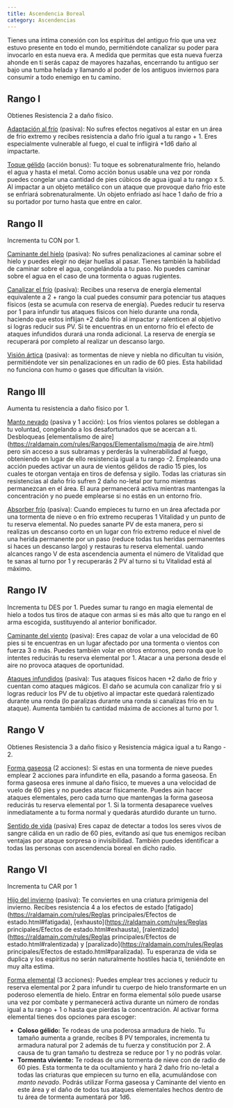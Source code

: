 ```yaml
---
title: Ascendencia Boreal
category: Ascendencias
---
```


Tienes una íntima conexión con los espíritus del antiguo frío que una vez estuvo presente en todo el mundo, permitiéndote canalizar su poder para invocarlo en esta nueva era. A medida que permitas que esta nueva fuerza ahonde en ti serás capaz de mayores hazañas, encerrando tu antiguo ser bajo una tumba helada y llamando al poder de los antiguos inviernos para consumir a todo enemigo en tu camino.

## Rango I

Obtienes Resistencia 2 a daño físico.

<u>Adaptación al frío</u> (pasiva): No sufres efectos negativos al estar en un área de frio extremo y recibes resistencia a daño frío igual a tu rango + 1. Eres especialmente vulnerable al fuego, el cual te infligirá +1d6 daño al impactarte.

<u>Toque gélido</u> (acción bonus): Tu toque es sobrenaturalmente frío, helando el agua y hasta el metal. Como acción bonus usable una vez por ronda puedes congelar una cantidad de pies cúbicos de agua igual a tu rango x 5. Al impactar a un objeto metálico con un ataque que provoque daño frío este se enfriará sobrenaturalmente. Un objeto enfriado así hace 1 daño de frío a su portador por turno hasta que entre en calor.

## Rango II

Incrementa tu CON por 1.

<u>Caminante del hielo</u> (pasiva): No sufres penalizaciones al caminar sobre el hielo y puedes elegir no dejar huellas al pasar. Tienes también la habilidad de caminar sobre el agua, congelándola a tu paso. No puedes caminar sobre el agua en el caso de una tormenta o aguas rugientes.

<u>Canalizar el frío</u> (pasiva): Recibes una reserva de energía elemental equivalente a 2 + rango la cual puedes consumir para potenciar tus ataques físicos (esta se acumula con reserva de energía). Puedes reducir tu reserva por 1 para infundir tus ataques físicos con hielo durante una ronda, haciendo que estos inflijan +2 daño frío al impactar y ralenticen al objetivo si logras reducir sus PV. Si te encuentras en un entorno frío el efecto de ataques infundidos durará una ronda adicional. La reserva de energía se recuperará por completo al realizar un descanso largo.

<u>Visión ártica</u> (pasiva): as tormentas de nieve y niebla no dificultan tu visión, permitiéndote ver sin penalizaciones en un radio de 60 pies. Esta habilidad no funciona con humo o gases que dificultan la visión.

## Rango III

Aumenta tu resistencia a daño físico por 1.

<u>Manto nevado</u> (pasiva y 1 acción): Los fríos vientos polares se doblegan a tu voluntad, congelando a los desafortunados que se acercan a ti. Desbloqueas [elementalismo de aire](https://raldamain.com/rules/Rangos/Elementalismo/magia de aire.html) pero sin acceso a sus subramas y perderás la vulnerabilidad al fuego, obteniendo en lugar de ello resistencia igual a tu rango -2. Empleando una acción puedes activar un aura de vientos gélidos de radio 15 pies, los cuales te otorgan ventaja en tiros de defensa y sigilo. Todas las criaturas sin resistencias al daño frío sufren 2 daño no-letal por turno mientras permanezcan en el área. El aura permanecerá activa mientras mantengas la concentración y no puede emplearse si no estás en un entorno frío.

<u>Absorber frío</u> (pasiva): Cuando empieces tu turno en un área afectada por una tormenta de nieve o en frío extremo recuperas 1 Vitalidad y un punto de tu reserva elemental. No puedes sanarte PV de esta manera, pero si realizas un descanso corto en un lugar con frío extremo reduce el nivel de una herida permanente por un paso (reduce todas tus heridas permanentes si haces un descanso largo) y restauras tu reserva elemental. uando alcances rango V de esta ascendencia aumenta el número de Vitalidad que te sanas al turno por 1 y recuperarás 2 PV al turno si tu Vitalidad está al máximo.

## Rango IV

Incrementa tu DES por 1. Puedes sumar tu rango en magia elemental de hielo a todos tus tiros de ataque con armas si es más alto que tu rango en el arma escogida, sustituyendo al anterior bonificador.

<u>Caminante del viento</u> (pasiva): Eres capaz de volar a una velocidad de 60 pies si te encuentras en un lugar afectado por una tormenta o vientos con fuerza 3 o más. Puedes también volar en otros entornos, pero ronda que lo intentes reducirás tu reserva elemental por 1. Atacar a una persona desde el aire no provoca ataques de oportunidad.

<u>Ataques infundidos</u> (pasiva): Tus ataques físicos hacen +2 daño de frío y cuentan como ataques mágicos. El daño se acumula con canalizar frío y si logras reducir los PV de tu objetivo al impactar este quedará ralentizado durante una ronda (lo paralizas durante una ronda si canalizas frío en tu ataque). Aumenta también tu cantidad máxima de acciones al turno por 1.

## Rango V

Obtienes Resistencia 3 a daño físico y Resistencia mágica igual a tu Rango - 2.

<u>Forma gaseosa</u> (2 acciones): Si estas en una tormenta de nieve puedes emplear 2 acciones para infundirte en ella, pasando a forma gaseosa. En forma gaseosa eres inmune al daño físico, te mueves a una velocidad de vuelo de 60 pies y no puedes atacar físicamente. Puedes aún hacer ataques elementales, pero cada turno que mantengas la forma gaseosa reducirás tu reserva elemental por 1. Si la tormenta desaparece vuelves inmediatamente a tu forma normal y quedarás aturdido durante un turno.

<u>Sentido de vida</u> (pasiva) Eres capaz de detectar a todos los seres vivos de sangre cálida en un radio de 60 pies, evitando así que tus enemigos reciban ventajas por ataque sorpresa o invisibilidad. También puedes identificar a todas las personas con ascendencia boreal en dicho radio.

## Rango VI

Incrementa tu CAR por 1

<u>Hijo del invierno</u> (pasiva): Te conviertes en una criatura primigenia del invierno. Recibes resistencia 4 a los efectos de estado [fatigado](https://raldamain.com/rules/Reglas principales/Efectos de estado.html#fatigada), [exhausto](https://raldamain.com/rules/Reglas principales/Efectos de estado.html#exhausta), [ralentizado](https://raldamain.com/rules/Reglas principales/Efectos de estado.html#ralentizada) y [paralizado](https://raldamain.com/rules/Reglas principales/Efectos de estado.html#paralizada). Tu esperanza de vida se duplica y los espíritus no serán naturalmente hostiles hacia ti, teniéndote en muy alta estima.

<u>Forma elemental</u> (3 acciones): Puedes emplear tres acciones y reducir tu reserva elemental por 2 para infundir tu cuerpo de hielo transformarte en un poderoso elementla de hielo. Entrar en forma elemental sólo puede usarse una vez por combate y permanecerá activa durante un número de rondas igual a tu rango + 1 o hasta que pierdas la concentración. Al activar forma elemental tienes dos opciones para escoger:

- **Coloso gélido:** Te rodeas de una poderosa armadura de hielo. Tu tamaño aumenta a grande, recibes 8 PV temporales, incrementa tu armadura natural por 2 además de tu fuerza y constitución por 2. A causa de tu gran tamaño tu destreza se reduce por 1 y no podrás volar.
- **Tormenta viviente:** Te rodeas de una tormenta de nieve con de radio de 60 pies. Esta tormenta te da ocultamiento y hará 2 daño frío no-letal a todas las criaturas que empiecen su turno en ella, acumulándose con *manto nevado*. Podrás utilizar Forma gaseosa y Caminante del viento en este área y el daño de todos tus ataques elementales hechos dentro de tu área de tormenta aumentará por 1d6.
